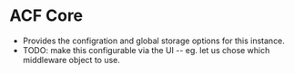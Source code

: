 # ACF Core
- Provides the configration and global storage options for this instance.
- TODO: make this configurable via the UI
-- eg. let us chose which middleware object to use.